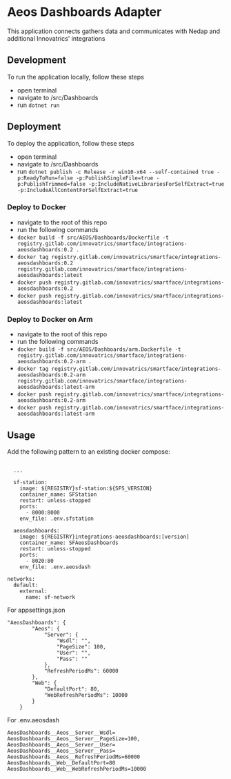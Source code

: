 # Aeos Dashboards Adapter
This application connects gathers data and communicates with Nedap and additional Innovatrics' integrations

## Development
To run the application locally, follow these steps
 - open terminal
 - navigate to /src/Dashboards
 - run `dotnet run`

 ## Deployment
 To deploy the application, follow these steps
 - open terminal
 - navigate to /src/Dashboards
 - run `dotnet publish -c Release -r win10-x64 --self-contained true -p:ReadyToRun=false -p:PublishSingleFile=true -p:PublishTrimmed=false -p:IncludeNativeLibrariesForSelfExtract=true -p:IncludeAllContentForSelfExtract=true`

### Deploy to Docker
- navigate to the root of this repo
- run the following commands
 - `docker build -f src/AEOS/Dashboards/Dockerfile -t registry.gitlab.com/innovatrics/smartface/integrations-aeosdashboards:0.2 .`
 - `docker tag registry.gitlab.com/innovatrics/smartface/integrations-aeosdashboards:0.2 registry.gitlab.com/innovatrics/smartface/integrations-aeosdashboards:latest`
 - `docker push registry.gitlab.com/innovatrics/smartface/integrations-aeosdashboards:0.2`
 - `docker push registry.gitlab.com/innovatrics/smartface/integrations-aeosdashboards:latest`

### Deploy to Docker on Arm
- navigate to the root of this repo
- run the following commands
 - `docker build -f src/AEOS/Dashboards/arm.Dockerfile -t registry.gitlab.com/innovatrics/smartface/integrations-aeosdashboards:0.2-arm .`
 - `docker tag registry.gitlab.com/innovatrics/smartface/integrations-aeosdashboards:0.2-arm registry.gitlab.com/innovatrics/smartface/integrations-aeosdashboards:latest-arm`
 - `docker push registry.gitlab.com/innovatrics/smartface/integrations-aeosdashboards:0.2-arm`
 - `docker push registry.gitlab.com/innovatrics/smartface/integrations-aeosdashboards:latest-arm`

## Usage
Add the following pattern to an existing docker compose:

```
      
  ...

  sf-station:
    image: ${REGISTRY}sf-station:${SFS_VERSION}
    container_name: SFStation
    restart: unless-stopped
    ports:
      - 8000:8000
    env_file: .env.sfstation

  aeosdashboards:
    image: ${REGISTRY}integrations-aeosdashboards:[version]
    container_name: SFAeosDashboards
    restart: unless-stopped
    ports:
      - 8020:80
    env_file: .env.aeosdash

networks:
  default:
    external:
      name: sf-network

```

For appsettings.json
```
"AeosDashboards": {
        "Aeos": {
            "Server": {
                "Wsdl": "",
                "PageSize": 100,
                "User": "",
                "Pass": ""
            },
            "RefreshPeriodMs": 60000
        },
        "Web": {
            "DefaultPort": 80,
            "WebRefreshPeriodMs": 10000
        }
    }
```

For .env.aeosdash
```
AeosDashboards__Aeos__Server__Wsdl=
AeosDashboards__Aeos__Server__PageSize=100,
AeosDashboards__Aeos__Server__User=
AeosDashboards__Aeos__Server__Pass=
AeosDashboards__Aeos__RefreshPeriodMs=60000
AeosDashboards__Web__DefaultPort=80
AeosDashboards__Web__WebRefreshPeriodMs=10000
```